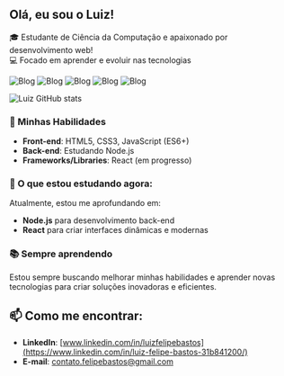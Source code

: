 ## Olá, eu sou o Luiz!

🎓 Estudante de Ciência da Computação e apaixonado por desenvolvimento web!  
💻 Focado em aprender e evoluir nas tecnologias

![Blog](https://img.shields.io/badge/HTML5-E34F26?style=for-the-badge&logo=html5&logoColor=white)
![Blog](https://img.shields.io/badge/CSS3-1572B6?style=for-the-badge&logo=css3&logoColor=white)
![Blog](https://img.shields.io/badge/JavaScript-323330?style=for-the-badge&logo=javascript&logoColor=F7DF1E) 
![Blog](https://img.shields.io/badge/React-20232A?style=for-the-badge&logo=react&logoColor=61DAFB) 
![Blog](https://img.shields.io/badge/Node.js-43853D?style=for-the-badge&logo=node.js&logoColor=white)

![Luiz GitHub stats](https://github-readme-stats.vercel.app/api?username=luizfelipebastos&show_icons=true&theme=dark)

### 🚀 Minhas Habilidades

- **Front-end**: HTML5, CSS3, JavaScript (ES6+)
- **Back-end**: Estudando Node.js
- **Frameworks/Libraries**: React (em progresso)

### 🌱 O que estou estudando agora:
Atualmente, estou me aprofundando em:
- **Node.js** para desenvolvimento back-end
- **React** para criar interfaces dinâmicas e modernas


### 📚 Sempre aprendendo
Estou sempre buscando melhorar minhas habilidades e aprender novas tecnologias para criar soluções inovadoras e eficientes.

## 📫 Como me encontrar:
- **LinkedIn**: [www.linkedin.com/in/luizfelipebastos](https://www.linkedin.com/in/luiz-felipe-bastos-31b841200/)
- **E-mail**: [contato.felipebastos@gmail.com](mailto:contato.felipebastos@gmail.com)






